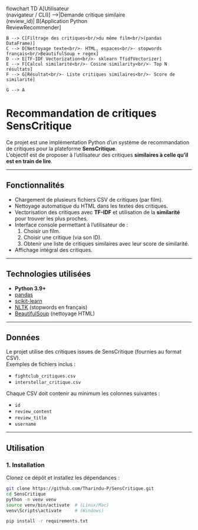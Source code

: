 
flowchart TD
    A[Utilisateur<br/>(navigateur / CLI)] -->|Demande critique similaire<br/>(review_id)| B[Application Python<br/>ReviewRecommender]

    B --> C[Filtrage des critiques<br/>du même film<br/>(pandas DataFrame)]
    C --> D[Nettoyage texte<br/>- HTML, espaces<br/>- stopwords français<br/>BeautifulSoup + regex]
    D --> E[TF-IDF Vectorization<br/>- sklearn TfidfVectorizer]
    E --> F[Calcul similarité<br/>- Cosine similarity<br/>- Top N résultats]
    F --> G[Résultat<br/>- Liste critiques similaires<br/>- Score de similarité]

    G --> A


# Recommandation de critiques SensCritique

Ce projet est une implémentation Python d’un système de recommandation de critiques pour la plateforme **SensCritique**.  
L’objectif est de proposer à l’utilisateur des critiques **similaires à celle qu’il est en train de lire**.

---

## Fonctionnalités
- Chargement de plusieurs fichiers CSV de critiques (par film).
- Nettoyage automatique du HTML dans les textes des critiques.
- Vectorisation des critiques avec **TF-IDF** et utilisation de la **similarité** pour trouver les plus proches.
- Interface console permettant à l’utilisateur de :
  1. Choisir un film.
  2. Choisir une critique (via son ID).
  3. Obtenir une liste de critiques similaires avec leur score de similarité.
- Affichage intégral des critiques.

---

## Technologies utilisées
- **Python 3.9+**
- [pandas](https://pandas.pydata.org/)
- [scikit-learn](https://scikit-learn.org/)
- [NLTK](https://www.nltk.org/) (stopwords en français)
- [BeautifulSoup](https://www.crummy.com/software/BeautifulSoup/) (nettoyage HTML)

---

## Données
Le projet utilise des critiques issues de SensCritique (fournies au format CSV).  
Exemples de fichiers inclus :
- `fightclub_critiques.csv`
- `interstellar_critique.csv`

Chaque CSV doit contenir au minimum les colonnes suivantes :
- `id`
- `review_content`
- `review_title`
- `username`

---

## Utilisation

### 1. Installation
Clonez ce dépôt et installez les dépendances :
```bash
git clone https://github.com/Tharindu-P/SensCritique.git
cd SensCritique
python -m venv venv
source venv/bin/activate  # (Linux/Mac)
venv\Scripts\activate     # (Windows)

pip install -r requirements.txt

